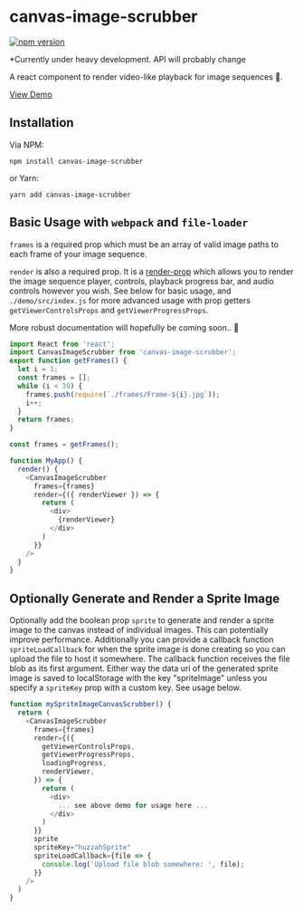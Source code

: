 # canvas-image-scrubber

[![npm version](https://badge.fury.io/js/canvas-image-scrubber.svg)](https://badge.fury.io/js/canvas-image-scrubber)

*Currently under heavy development. API will probably change

A react component to render video-like playback for image sequences 🎥.

[View Demo](https://anni-platform.github.io/canvas-image-scrubber/)

## Installation

Via NPM:

`npm install canvas-image-scrubber`

or Yarn:

`yarn add canvas-image-scrubber`

## Basic Usage with `webpack` and `file-loader`

`frames` is a required prop which must be an array of valid image paths to each frame of your image sequence.

`render` is also a required prop. It is a [render-prop](https://cdb.reacttraining.com/use-a-render-prop-50de598f11ce) which allows you to render the image sequence player, controls, playback progress bar, and audio controls however you wish. See below for basic usage, and `./demo/src/index.js` for more advanced usage with prop getters `getViewerControlsProps` and `getViewerProgressProps`.

More robust documentation will hopefully be coming soon.. 🤠

```js
import React from 'react';
import CanvasImageScrubber from 'canvas-image-scrubber';
export function getFrames() {
  let i = 1;
  const frames = [];
  while (i < 39) {
    frames.push(require(`./frames/Frame-${i}.jpg`));
    i++;
  }
  return frames;
}

const frames = getFrames();

function MyApp() {
  render() {
    <CanvasImageScrubber
      frames={frames}
      render={({ renderViewer }) => {
        return (
          <div>
            {renderViewer}
          </div>
        )
      }}
    />
  }
}
```

## Optionally Generate and Render a Sprite Image

Optionally add the boolean prop `sprite` to generate and render a sprite image to the canvas instead of individual images. This can potentially improve performance. Additionally you can provide a callback function `spriteLoadCallback` for when the sprite image is done creating so you can upload the file to host it somewhere. The callback function receives the file blob as its first argument. Either way the data uri of the generated sprite image is saved to localStorage with the key "spriteImage" unless you specify a `spriteKey` prop with a custom key. See usage below.

```js
function mySpriteImageCanvasScrubber() {
  return (
    <CanvasImageScrubber
      frames={frames}
      render={({
        getViewerControlsProps,
        getViewerProgressProps,
        loadingProgress,
        renderViewer,
      }) => {
        return (
          <div>
            ... see above demo for usage here ...
          </div>
        )
      }}
      sprite
      spriteKey="huzzahSprite"
      spriteLoadCallback={file => {
        console.log('Upload file blob somewhere: ', file);
      }}
    />
  )
}
```

[npm-badge]: https://img.shields.io/npm/v/npm-package.png?style=flat-square
[npm]: https://www.npmjs.com/package/canvas-image-scrubber
